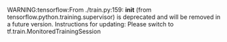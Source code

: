 

WARNING:tensorflow:From ./train.py:159: __init__ (from tensorflow.python.training.supervisor) is deprecated and will be removed in a future version.
Instructions for updating:
Please switch to tf.train.MonitoredTrainingSession
